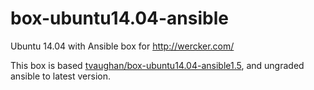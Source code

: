 box-ubuntu14.04-ansible
==========================

Ubuntu 14.04 with Ansible box for http://wercker.com/

This box is based [tvaughan/box-ubuntu14.04-ansible1.5](https://github.com/tvaughan/box-ubuntu14.04-ansible1.5), and ungraded ansible to latest version.
